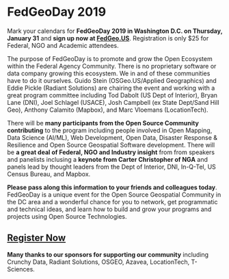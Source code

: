 # FedGeoDay 2019

Mark your calendars for **FedGeoDay 2019 in Washington D.C. on Thursday, January 31** and **sign up now at [FedGeo.US](https://fedgeo.us)**. Registration is only $25 for Federal, NGO and Academic attendees.

The purpose of FedGeoDay is to promote and grow the Open Ecosystem within the Federal Agency Community. There is no proprietary software or data company growing this ecosystem. We in and of these communities have to do it ourselves. Guido Stein (OSGeo.US/Applied Geographics) and Eddie Pickle (Radiant Solutions) are chairing the event and working with a great program committee including Tod Dabolt (US Dept of Interior), Bryan Lane (DNI), Joel Schlagel (USACE), Josh Campbell (ex State Dept/Sand Hill Geo), Anthony Calamito (Mapbox), and Marc Vloemans (LocationTech).

There will be **many participants from the Open Source Community contributing** to the program including people involved in Open Mapping, Data Science (AI/ML), Web Development, Open Data, Disaster Response & Resilience and Open Source Geospatial Software development. There will be **a great deal of Federal, NGO and Industry insight** from from speakers and panelists inclusing a **keynote from Carter Christopher of NGA** and panels lead by thought leaders from the Dept of Interior, DNI, In-Q-Tel, US Census Bureau, and Mapbox.

**Please pass along this information to your friends and colleagues today**. FedGeoDay is a unique event for the Open Source Geospatial Community in the DC area and a wonderful chance for you to network, get programmatic and technical ideas, and learn how to build and grow your programs and projects using Open Source Technologies.

## [Register Now](https://fedgeo.us)

**Many thanks to our sponsors for supporting our community** including Crunchy Data, Radiant Solutions, OSGEO, Azavea, LocationTech, T-Sciences.